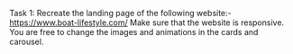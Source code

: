 Task 1:
Recreate the landing page of the following website:-
https://www.boat-lifestyle.com/
Make sure that the website is responsive.
You are free to change the images and animations in the cards and carousel.
